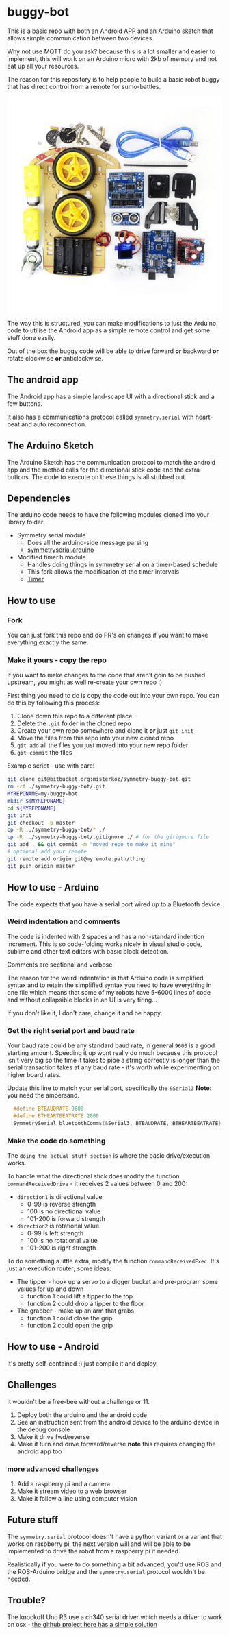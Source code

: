 # buggy-bot

This is a basic repo with both an Android APP and an Arduino sketch that allows simple communication between two devices.

Why not use MQTT do you ask? because this is a lot smaller and easier to implement, this will work on an Arduino micro with 2kb of memory and not eat up all your resources.

The reason for this repository is to help people to build a basic robot buggy that has direct control from a remote for sumo-battles.

![gfx/buggy-kit.jpg](gfx/buggy-kit.jpg)

The way this is structured, you can make modifications to just the Arduino code to utilise the Android app as a simple remote control and get some stuff done easily.

Out of the box the buggy code will be able to drive forward **or** backward **or** rotate clockwise **or** anticlockwise.

## The android app

The Android app has a simple land-scape UI with a directional stick and a few buttons.

It also has a communications protocol called `symmetry.serial` with heart-beat and auto reconnection.

## The Arduino Sketch

The Arduino Sketch has the communication protocol to match the android app and the method calls for the directional stick code and the extra buttons. The code to execute on these things is all stubbed out.

## Dependencies

The arduino code needs to have the following modules cloned into your library folder:

* Symmetry serial module
  * Does all the arduino-side message parsing
  * [symmetryserial.arduino](https://github.com/mrkoz/symmetryserial.arduino)
* Modified timer.h module
  * Handles doing things in symmetry serial on a timer-based schedule
  * This fork allows the modification of the timer intervals
  * [Timer](https://github.com/mrkoz/Timer)

## How to use

### Fork

You can just fork this repo and do PR's on changes if you want to make everything exactly the same.

### Make it yours - copy the repo

If you want to make changes to the code that aren't goin to be pushed upstream, you might as well re-create your own repo :)

First thing you need to do is copy the code out into your own repo. You can do this by following this process:

1. Clone down this repo to a different place
2. Delete the `.git` folder in the cloned repo
3. Create your own repo somewhere and clone it **or** just `git init`
4. Move the files from this repo into your new cloned repo
5. `git add` all the files you just moved into your new repo folder
6. `git commit` the files

Example script - use with care!

```bash
git clone git@bitbucket.org:misterkoz/symmetry-buggy-bot.git
rm -rf ./symmetry-buggy-bot/.git
MYREPONAME=my-buggy-bot
mkdir ${MYREPONAME}
cd ${MYREPONAME}
git init
git checkout -b master
cp -R ../symmetry-buggy-bot/* ./
cp -R ../symmetry-buggy-bot/.gitignore ./ # for the gitignore file
git add . && git commit -m "moved repo to make it mine"
# optional add your remote
git remote add origin git@myremote:path/thing
git push origin master
```

## How to use - Arduino

The code expects that you have a serial port wired up to a Bluetooth device.

### Weird indentation and comments

The code is indented with 2 spaces and has a non-standard indention increment. This is so code-folding works nicely in visual studio code, sublime and other text editors with basic block detection.

Comments are sectional and verbose.

The reason for the weird indentation is that Arduino code is simplified syntax and to retain the simplified syntax you need to have everything in one file which means that some of my robots have 5-6000 lines of code and without collapsible blocks in an UI is very tiring...

If you don't like it, I don't care, change it and be happy.

### Get the right serial port and baud rate

Your baud rate could be any standard baud rate, in general `9600` is a good starting amount. Speeding it up wont really do much because this protocol isn't very big so the time it takes to pipe a string correctly is longer than the serial transaction takes at any baud rate - it's worth while experimenting on higher board rates.

Update this line to match your serial port, specifically the `&Serial3` **Note:** you need the ampersand.

```C++
  #define BTBAUDRATE 9600
  #define BTHEARTBEATRATE 2000
  SymmetrySerial bluetoothComms(&Serial3, BTBAUDRATE, BTHEARTBEATRATE);
```

### Make the code do something

The `doing the actual stuff section` is where the basic drive/execution works.

To handle what the directional stick does modify the function `commandReceivedDrive` - it receives 2 values between 0 and 200:

* `direction1` is directional value
  * 0-99 is reverse strength
  * 100 is no directional value
  * 101-200 is forward strength
* `direction2` is rotational value
  * 0-99 is left strength
  * 100 is no rotational value
  * 101-200 is right strength

To do something a little extra, modify the function `commandReceivedExec`. It's just an execution router; some ideas:

* The tipper - hook up a servo to a digger bucket and pre-program some values for up and down
  * function 1 could lift a tipper to the top
  * function 2 could drop a tipper to the floor
* The grabber - make up an arm that grabs
  * function 1 could close the grip
  * function 2 could open the grip

## How to use - Android

It's pretty self-contained :) just compile it and deploy.

## Challenges

It wouldn't be a free-bee without a challenge or 11.

1. Deploy both the arduino and the android code
2. See an instruction sent from the android device to the arduino device in the debug console
3. Make it drive fwd/reverse
4. Make it turn and drive forward/reverse **note** this requires changing the android app too

### more advanced challenges

1. Add a raspberry pi and a camera
2. Make it stream video to a web browser
3. Make it follow a line using computer vision

## Future stuff

The `symmetry.serial` protocol doesn't have a python variant or a variant that works on raspberry pi, the next version will and will be able to be implemented to drive the robot from a raspberry pi if needed.

Realistically if you were to do something a bit advanced, you'd use ROS and the ROS-Arduino bridge and the `symmetry.serial` protocol wouldn't be needed.


## Trouble?

The knockoff Uno R3 use a ch340 serial driver which needs a driver to work on osx - [the github project here has a simple solution](https://github.com/adrianmihalko/ch340g-ch34g-ch34x-mac-os-x-driver)